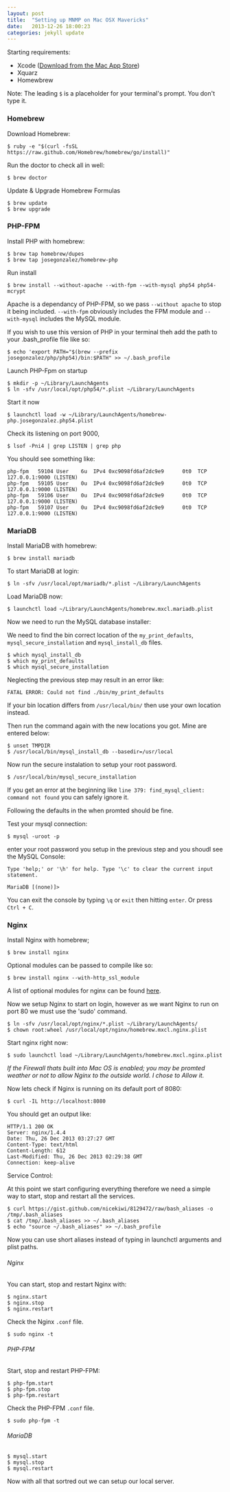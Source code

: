 ```yaml
---
layout: post
title:  "Setting up MNMP on Mac OSX Mavericks"
date:   2013-12-26 18:00:23
categories: jekyll update
---
```


Starting requirements:

- Xcode ([Download from the Mac App Store](https://itunes.apple.com/de/app/xcode/id497799835))
- Xquarz
- Homewbrew

Note: The leading `$` is a placeholder for your terminal's prompt. You don't type it.


### Homebrew


Download Homebrew:

    $ ruby -e "$(curl -fsSL https://raw.github.com/Homebrew/homebrew/go/install)"

Run the doctor to check all in well:

    $ brew doctor

Update & Upgrade Homebrew Formulas

    $ brew update
    $ brew upgrade

### PHP-FPM

Install PHP with homebrew:

    $ brew tap homebrew/dupes
    $ brew tap josegonzalez/homebrew-php

Run install

    $ brew install --without-apache --with-fpm --with-mysql php54 php54-mcrypt

Apache is a dependancy of PHP-FPM, so we pass `--without apache` to stop it being included. `--with-fpm` obviously includes the FPM module and `--with-mysql` includes the MySQL module.


If you wish to use this version of PHP in your terminal theh add the path to your .bash_profile file like so:

    $ echo 'export PATH="$(brew --prefix josegonzalez/php/php54)/bin:$PATH" >> ~/.bash_profile

Launch PHP-Fpm on startup

    $ mkdir -p ~/Library/LaunchAgents
    $ ln -sfv /usr/local/opt/php54/*.plist ~/Library/LaunchAgents

Start it now

    $ launchctl load -w ~/Library/LaunchAgents/homebrew-php.josegonzalez.php54.plist

Check its listening on port 9000,

    $ lsof -Pni4 | grep LISTEN | grep php
    
You should see something like:

    php-fpm   59104 User    6u  IPv4 0xc9098fd6af2dc9e9      0t0  TCP 127.0.0.1:9000 (LISTEN)
    php-fpm   59105 User    0u  IPv4 0xc9098fd6af2dc9e9      0t0  TCP 127.0.0.1:9000 (LISTEN)
    php-fpm   59106 User    0u  IPv4 0xc9098fd6af2dc9e9      0t0  TCP 127.0.0.1:9000 (LISTEN)
    php-fpm   59107 User    0u  IPv4 0xc9098fd6af2dc9e9      0t0  TCP 127.0.0.1:9000 (LISTEN)

### MariaDB

Install MariaDB with homebrew:

    $ brew install mariadb
    
To start MariaDB at login:

    $ ln -sfv /usr/local/opt/mariadb/*.plist ~/Library/LaunchAgents
    
Load MariaDB now:

    $ launchctl load ~/Library/LaunchAgents/homebrew.mxcl.mariadb.plist
    
Now we need to run the MySQL database installer:

We need to find the bin correct location of the `my_print_defaults`, `mysql_secure_installation` and `mysql_install_db` files.

    $ which mysql_install_db
    $ which my_print_defaults
    $ which mysql_secure_installation
    
Neglecting the previous step may result in an error like:

`FATAL ERROR: Could not find ./bin/my_print_defaults`
    
If your bin location differs from `/usr/local/bin/` then use your own location instead.
    
Then run the command again with the new locations you got. Mine are entered below:
 
    $ unset TMPDIR
    $ /usr/local/bin/mysql_install_db --basedir=/usr/local 
    
Now run the secure instalation to setup your root password.

    $ /usr/local/bin/mysql_secure_installation
    
If you get an error at the beginning like `line 379: find_mysql_client: command not found` you can safely ignore it.

Following the defaults in the when promted should be fine.

Test your mysql connection:

	$ mysql -uroot -p
	
enter your root password you setup in the previous step and you shoudl see the MySQL Console:

	Type 'help;' or '\h' for help. Type '\c' to clear the current input statement.

	MariaDB [(none)]>
	
You can exit the console by typing `\q` or `exit` then hitting `enter`. Or press `Ctrl + C`.

### Nginx

Install Nginx with homebrew;

	$ brew install nginx
	
Optional modules can be passed to compile like so:

	$ brew install nginx --with-http_ssl_module

A list of optional modules for nginx can be found [here](http://wiki.nginx.org/Modules).

Now we setup Nginx to start on login, however as we want Nginx to run on port 80 we must use the 'sudo' command.

	$ ln -sfv /usr/local/opt/nginx/*.plist ~/Library/LaunchAgents/
	$ chown root:wheel /usr/local/opt/nginx/homebrew.mxcl.nginx.plist
	
Start nginx right now:

	$ sudo launchctl load ~/Library/LaunchAgents/homebrew.mxcl.nginx.plist
	
*If the Firewall thats built into Mac OS is enabled; you may be promted weather or not to allow Nginx to the outside world. I chose to Allow it.*

Now lets check if Nginx is running on its default port of 8080:
	
	$ curl -IL http://localhost:8080
	
You should get an output like:

	HTTP/1.1 200 OK
	Server: nginx/1.4.4
	Date: Thu, 26 Dec 2013 03:27:27 GMT
	Content-Type: text/html
	Content-Length: 612
	Last-Modified: Thu, 26 Dec 2013 02:29:38 GMT
	Connection: keep-alive
	
Service Control:

At this point we start configuring everything therefore we need a simple way to start, stop and restart all the services. 

	$ curl https://gist.github.com/nicekiwi/8129472/raw/bash_aliases -o /tmp/.bash_aliases
	$ cat /tmp/.bash_aliases >> ~/.bash_aliases
	$ echo "source ~/.bash_aliases" >> ~/.bash_profile
	
Now you can use short aliases instead of typing in launchctl arguments and plist paths.

###### Nginx

You can start, stop and restart Nginx with:

	$ nginx.start
	$ nginx.stop
	$ nginx.restart
	
Check the Nginx `.conf` file.
	
	$ sudo nginx -t
	
###### PHP-FPM

Start, stop and restart PHP-FPM:

	$ php-fpm.start
	$ php-fpm.stop
	$ php-fpm.restart
	
Check the PHP-FPM `.conf` file.
	
	$ sudo php-fpm -t
	
###### MariaDB

	$ mysql.start
	$ mysql.stop
	$ mysql.restart

Now with all that sortred out we can setup our local server.
